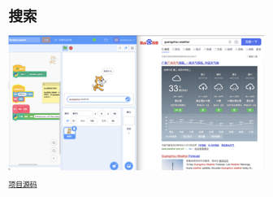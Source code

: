 # 搜索


![](/img/08ca931140b0435a30adc7a76b90b4ba.png)

[项目源码](https://scratch-beta.codelab.club/?sb3url=https://adapter.codelab.club/sb3/Scratch-search.sb3)

